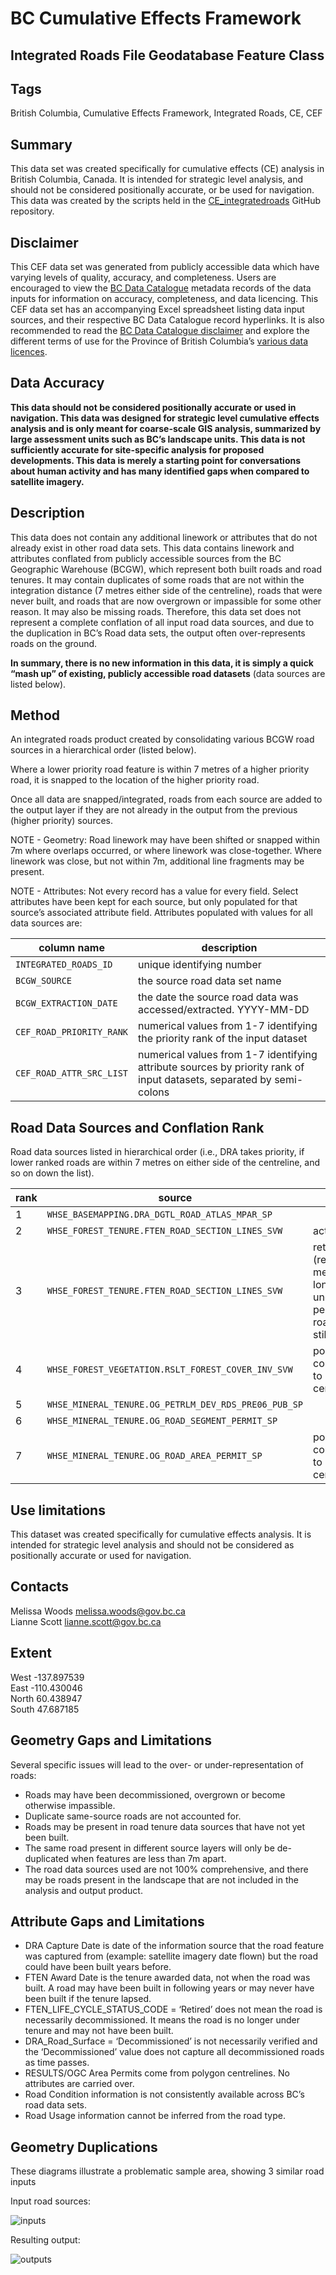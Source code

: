 # BC Cumulative Effects Framework
## Integrated Roads File Geodatabase Feature Class

## Tags
British Columbia, Cumulative Effects Framework, Integrated Roads, CE, CEF

## Summary 

This data set was created specifically for cumulative effects (CE) analysis in British Columbia, Canada. 
It is intended for strategic level analysis, and should not be considered positionally accurate, or be used for navigation. 
This data was created by the scripts held in the [CE_integratedroads](https://github.com/bcgov/CE_integratedroads) GitHub repository.

## Disclaimer 

This CEF data set was generated from publicly accessible data which have varying levels of quality, accuracy, and completeness. 
Users are encouraged to view the [BC Data Catalogue](https://catalogue.data.gov.bc.ca) metadata records of the data inputs for information on accuracy, completeness, and data licencing. 
This CEF data set has an accompanying Excel spreadsheet listing data input sources, and their respective BC Data Catalogue record hyperlinks. 
It is also recommended to read the [BC Data Catalogue disclaimer](https://www2.gov.bc.ca/gov/content/home/disclaimer) and explore the different terms of use for the Province of British Columbia’s [various data licences](https://bcgov.github.io/data-publication/pages/dps_licences.html).

## Data Accuracy 

**This data should not be considered positionally accurate or used in navigation. This data was designed for strategic level cumulative effects analysis and is only meant for coarse-scale GIS analysis, summarized by large assessment units such as BC’s landscape units. This data is not sufficiently accurate for site-specific analysis for proposed developments. This data is merely a starting point for conversations about human activity and has many identified gaps when compared to satellite imagery.**

## Description 

This data does not contain any additional linework or attributes that do not already exist in other road data sets. This data contains linework and attributes conflated from publicly accessible sources from the BC Geographic Warehouse (BCGW), which represent both built roads and road tenures. It may contain duplicates of some roads that are not within the integration distance (7 metres either side of the centreline), roads that were never built, and roads that are now overgrown or impassible for some other reason. It may also be missing roads. Therefore, this data set does not represent a complete conflation of all input road data sources, and due to the duplication in BC’s Road data sets, the output often over-represents roads on the ground.

**In summary, there is no new information in this data, it is simply a quick “mash up” of existing, publicly accessible road datasets** (data sources are listed below).

## Method

An integrated roads product created by consolidating various BCGW road sources in a hierarchical order (listed below).  

Where a lower priority road feature is within 7 metres of a higher priority road, it is snapped to the location of the higher priority road.  

Once all data are snapped/integrated, roads from each source are added to the output layer if they are not already in the output from the previous (higher priority) sources.  

NOTE - Geometry: Road linework may have been shifted or snapped within 7m where overlaps occurred, or where linework was close-together. Where linework was close, but not within 7m, additional line fragments may be present.  

NOTE - Attributes: Not every record has a value for every field. Select attributes have been kept for each source, but only populated for that source’s associated attribute field. Attributes populated with values for all data sources are:  


| column name            | description               |
|------------------------|---------------------------|
|`INTEGRATED_ROADS_ID`   | unique identifying number |
|`BCGW_SOURCE`           | the source road data set name |
|`BCGW_EXTRACTION_DATE`  | the date the source road data was accessed/extracted. YYYY-MM-DD |
|`CEF_ROAD_PRIORITY_RANK`| numerical values from 1-7 identifying the priority rank of the input dataset |
|`CEF_ROAD_ATTR_SRC_LIST`| numerical values from 1-7 identifying attribute sources by priority rank of input datasets, separated by semi-colons |

## Road Data Sources and Conflation Rank 

Road data sources listed in hierarchical order (i.e., DRA takes priority, if lower ranked roads are within 7 metres on either side of the centreline, and so on down the list).

| rank | source        | notes      |
|------|---------------|------------|
| 1 | `WHSE_BASEMAPPING.DRA_DGTL_ROAD_ATLAS_MPAR_SP` | |
| 2 | `WHSE_FOREST_TENURE.FTEN_ROAD_SECTION_LINES_SVW` | active |
| 3 | `WHSE_FOREST_TENURE.FTEN_ROAD_SECTION_LINES_SVW` | retired (retired means no longer under permit, but road may still exist) |
| 4 | `WHSE_FOREST_VEGETATION.RSLT_FOREST_COVER_INV_SVW` | polygons converted to centerlines |
| 5 | `WHSE_MINERAL_TENURE.OG_PETRLM_DEV_RDS_PRE06_PUB_SP` | |
| 6 | `WHSE_MINERAL_TENURE.OG_ROAD_SEGMENT_PERMIT_SP` | |
| 7 | `WHSE_MINERAL_TENURE.OG_ROAD_AREA_PERMIT_SP` | polygons converted to centerlines |

## Use limitations 

This dataset was created specifically for cumulative effects analysis. It is intended for strategic level analysis and should not be considered as positionally accurate or used for navigation. 

## Contacts

Melissa Woods <melissa.woods@gov.bc.ca>  
Lianne Scott <lianne.scott@gov.bc.ca>

## Extent

West 	-137.897539	   
East 	-110.430046  
North 	60.438947	   
South 	47.687185 

## Geometry Gaps and Limitations

Several specific issues will lead to the over- or under-representation of roads:

- Roads may have been decommissioned, overgrown or become otherwise impassible.
- Duplicate same-source roads are not accounted for.
- Roads may be present in road tenure data sources that have not yet been built.
- The same road present in different source layers will only be de-duplicated when features are less than 7m apart.
- The road data sources used are not 100% comprehensive, and there may be roads present in the landscape that are not included in the analysis and output product.

## Attribute Gaps and Limitations
- DRA Capture Date is date of the information source that the road feature was captured from (example: satellite imagery date flown) but the road could have been built years before.
- FTEN Award Date is the tenure awarded data, not when the road was built. A road may have been built in following years or may never have been built if the tenure lapsed.
- FTEN_LIFE_CYCLE_STATUS_CODE = ‘Retired’ does not mean the road is necessarily decommissioned. It means the road is no longer under tenure and may not have been built.
- DRA_Road_Surface = ‘Decommissioned’ is not necessarily verified and the ‘Decommissioned’ value does not capture all decommissioned roads as time passes.
- RESULTS/OGC Area Permits come from polygon centrelines. No attributes are carried over.
- Road Condition information is not consistently available across BC’s road data sets.
- Road Usage information cannot be inferred from the road type.

## Geometry Duplications

These diagrams illustrate a problematic sample area, showing 3 similar road inputs 

Input road sources:

![inputs](img/roadintegrator_inputs.png)

Resulting output:

![outputs](img/roadintegrator_output.png)

